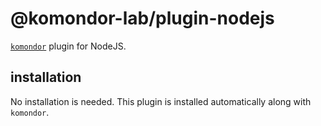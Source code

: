 # @komondor-lab/plugin-nodejs

[`komondor`](http://github.com/unional/komondor) plugin for NodeJS.

## installation

No installation is needed.
This plugin is installed automatically along with `komondor`.
